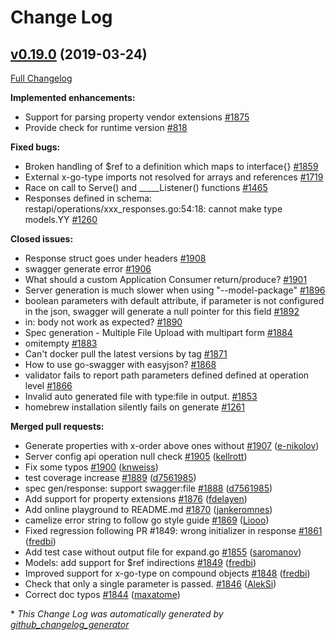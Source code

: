# Change Log

## [v0.19.0](https://github.com/michalq/go-swagger/tree/v0.19.0) (2019-03-24)
[Full Changelog](https://github.com/michalq/go-swagger/compare/v0.18.0...v0.19.0)

**Implemented enhancements:**

- Support for parsing property vendor extensions [\#1875](https://github.com/michalq/go-swagger/issues/1875)
- Provide check for runtime version [\#818](https://github.com/michalq/go-swagger/issues/818)

**Fixed bugs:**

- Broken handling of $ref to a definition which maps to interface{} [\#1859](https://github.com/michalq/go-swagger/issues/1859)
- External x-go-type imports not resolved for arrays and references [\#1719](https://github.com/michalq/go-swagger/issues/1719)
- Race on call to Serve\(\) and  \_\_\_\_\_Listener\(\) functions [\#1465](https://github.com/michalq/go-swagger/issues/1465)
- Responses defined in schema: restapi/operations/xxx\_responses.go:54:18: cannot make type models.YY [\#1260](https://github.com/michalq/go-swagger/issues/1260)

**Closed issues:**

- Response struct goes under headers [\#1908](https://github.com/michalq/go-swagger/issues/1908)
- swagger generate error [\#1906](https://github.com/michalq/go-swagger/issues/1906)
- What should a custom Application Consumer return/produce? [\#1901](https://github.com/michalq/go-swagger/issues/1901)
- Server generation is much slower when using "--model-package" [\#1896](https://github.com/michalq/go-swagger/issues/1896)
- boolean parameters with default attribute, if parameter is not configured in the json,  swagger will generate a null pointer for this field [\#1892](https://github.com/michalq/go-swagger/issues/1892)
- in: body not work as expected? [\#1890](https://github.com/michalq/go-swagger/issues/1890)
- Spec generation - Multiple File Upload with multipart form [\#1884](https://github.com/michalq/go-swagger/issues/1884)
- omitempty [\#1883](https://github.com/michalq/go-swagger/issues/1883)
- Can't docker pull the latest versions by tag [\#1871](https://github.com/michalq/go-swagger/issues/1871)
- How to use go-swagger with easyjson? [\#1868](https://github.com/michalq/go-swagger/issues/1868)
- validator fails to report path parameters defined defined at operation level [\#1866](https://github.com/michalq/go-swagger/issues/1866)
- Invalid auto generated file with type:file in output. [\#1853](https://github.com/michalq/go-swagger/issues/1853)
- homebrew installation silently fails on generate [\#1261](https://github.com/michalq/go-swagger/issues/1261)

**Merged pull requests:**

- Generate properties with x-order above ones without [\#1907](https://github.com/michalq/go-swagger/pull/1907) ([e-nikolov](https://github.com/e-nikolov))
- Server config api operation null check [\#1905](https://github.com/michalq/go-swagger/pull/1905) ([kellrott](https://github.com/kellrott))
- Fix some typos [\#1900](https://github.com/michalq/go-swagger/pull/1900) ([knweiss](https://github.com/knweiss))
- test coverage increase [\#1889](https://github.com/michalq/go-swagger/pull/1889) ([d7561985](https://github.com/d7561985))
- spec gen/response: support swagger:file [\#1888](https://github.com/michalq/go-swagger/pull/1888) ([d7561985](https://github.com/d7561985))
- Add support for property extensions [\#1876](https://github.com/michalq/go-swagger/pull/1876) ([fdelayen](https://github.com/fdelayen))
- Add online playground to README.md [\#1870](https://github.com/michalq/go-swagger/pull/1870) ([jankeromnes](https://github.com/jankeromnes))
- camelize error string to follow go style guide [\#1869](https://github.com/michalq/go-swagger/pull/1869) ([Liooo](https://github.com/Liooo))
- Fixed regression following PR \#1849: wrong initializer in response [\#1861](https://github.com/michalq/go-swagger/pull/1861) ([fredbi](https://github.com/fredbi))
- Add test case without output file for expand.go [\#1855](https://github.com/michalq/go-swagger/pull/1855) ([saromanov](https://github.com/saromanov))
- Models: add support for $ref indirections [\#1849](https://github.com/michalq/go-swagger/pull/1849) ([fredbi](https://github.com/fredbi))
- Improved support for x-go-type on compound objects [\#1848](https://github.com/michalq/go-swagger/pull/1848) ([fredbi](https://github.com/fredbi))
- Check that only a single parameter is passed. [\#1846](https://github.com/michalq/go-swagger/pull/1846) ([AlekSi](https://github.com/AlekSi))
- Correct doc typos [\#1844](https://github.com/michalq/go-swagger/pull/1844) ([maxatome](https://github.com/maxatome))

\* *This Change Log was automatically generated by [github_changelog_generator](https://github.com/skywinder/Github-Changelog-Generator)*

